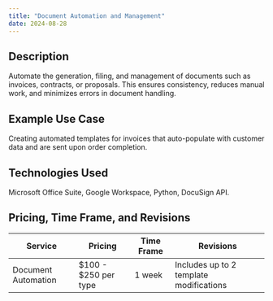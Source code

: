 ```yaml
---
title: "Document Automation and Management"
date: 2024-08-28
---
```


## Description
Automate the generation, filing, and management of documents such as invoices, contracts, or proposals. This ensures consistency, reduces manual work, and minimizes errors in document handling.

## Example Use Case
Creating automated templates for invoices that auto-populate with customer data and are sent upon order completion.

## Technologies Used
Microsoft Office Suite, Google Workspace, Python, DocuSign API.

## Pricing, Time Frame, and Revisions

| Service                      | Pricing               | Time Frame | Revisions                             |
|------------------------------|-----------------------|------------|----------------------------------------|
| Document Automation          | $100 - $250 per type  | 1 week     | Includes up to 2 template modifications |
